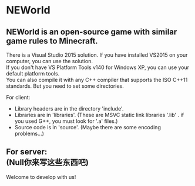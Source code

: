 # NEWorld
NEWorld is an open-source game with similar game rules to Minecraft.  
--------------------------------------------------  
There is a Visual Studio 2015 solution. If you have installed VS2015 on your computer, you can use the solution.  
If you don't have VS Platform Tools v140 for Windows XP, you can use your default platform tools.  
You can also compile it with any C++ compiler that supports the ISO C++11 standards. But you need to set some directories.  
  
For client:  
- Library headers are in the directory 'include'.  
- Libraries are in 'libraries'. (These are MSVC static link libraries '.lib' . if you used G++, you must look for '.a' files.)  
- Source code is in 'source'. (Maybe there are some encoding problems...)  
  
For server:  
(Null你来写这些东西吧)  
--------------------------------------------------  
Welcome to develop with us!  